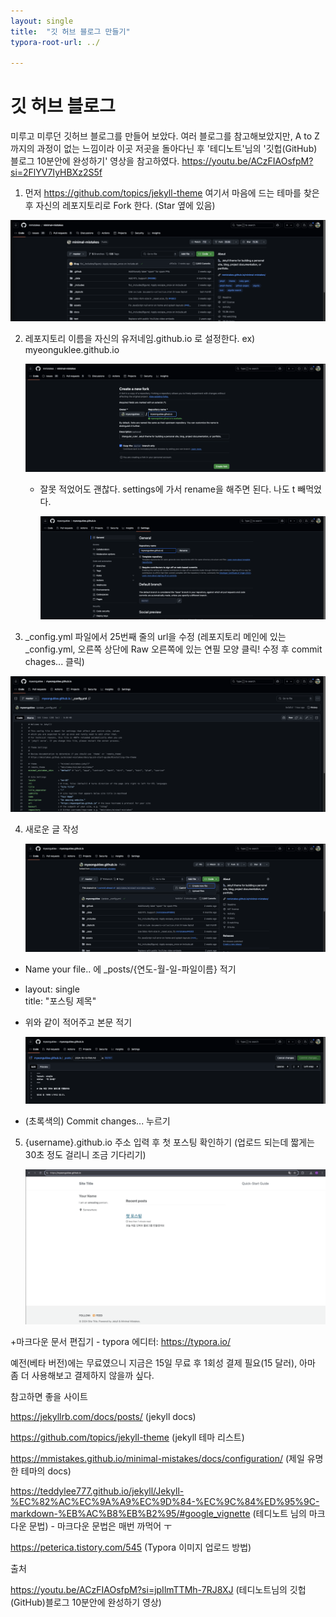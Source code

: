 ```yaml
---
layout: single
title:  "깃 허브 블로그 만들기"
typora-root-url: ../

---
```


# 깃 허브 블로그

미루고 미루던 깃허브 블로그를 만들어 보았다. 여러 블로그를 참고해보았지만, A to Z 까지의 과정이 없는 느낌이라 이곳 저곳을 돌아다닌 후 '테디노트'님의 '깃헙(GitHub) 블로그 10분안에 완성하기' 영상을 참고하였다. https://youtu.be/ACzFIAOsfpM?si=2FlYV7IyHBXz2S5f

1. 먼저 https://github.com/topics/jekyll-theme 여기서 마음에 드는 테마를 찾은 후 자신의 레포지토리로 Fork 한다. (Star 옆에 있음)

![jekyll-theme](/images/2024-10-13-github_blog/jekyll-theme-8817056.png)

2. 레포지토리 이름을 자신의 유저네임.github.io 로 설정한다. ex) myeonguklee.github.io

   ![Fork-name](/images/2024-10-13-github_blog/Fork-name-8817201.png)

   + 잘못 적었어도 괜찮다. settings에 가서 rename을 해주면 된다. 나도 t 빼먹었다.

     ![Rename](/images/2024-10-13-github_blog/Rename.png)

3.  _config.yml 파일에서 25번째 줄의 url을 수정 (레포지토리 메인에 있는 _config.yml, 오른쪽 상단에 Raw 오른쪽에 있는 연필 모양 클릭! 수정 후 commit chages... 클릭)

![config-url_edit](/images/2024-10-13-github_blog/config-url_edit.png)

4. 새로운 글 작성

   ![create](/images/2024-10-13-github_blog/create.png)

- Name your file.. 에 _posts/{연도-월-일-파일이름} 적기

 - layout: single <br>title: "포스팅 제목" 

 - 위와 같이 적어주고 본문 적기

   ![post](/images/2024-10-13-github_blog/post.png)

- (초록색의) Commit changes... 누르기

5. {username}.github.io 주소 입력 후 첫 포스팅 확인하기 (업로드 되는데 짧게는 30초 정도 걸리니 조금 기다리기)

   ![github-blog](/images/2024-10-13-github_blog/github-blog.png)



+마크다운 문서 편집기 - typora 에디터: https://typora.io/

예전(베타 버전)에는 무료였으니 지금은 15일 무료 후 1회성 결제 필요(15 달러), 아마 좀 더 사용해보고 결제하지 않을까 싶다.



참고하면 좋을 사이트

https://jekyllrb.com/docs/posts/ (jekyll docs)

https://github.com/topics/jekyll-theme (jekyll 테마 리스트)

https://mmistakes.github.io/minimal-mistakes/docs/configuration/ (제일 유명한 테마의 docs)

https://teddylee777.github.io/jekyll/Jekyll-%EC%82%AC%EC%9A%A9%EC%9D%84-%EC%9C%84%ED%95%9C-markdown-%EB%AC%B8%EB%B2%95/#google_vignette (테디노트 님의 마크다운 문법) - 마크다운 문법은 매번 까먹어 ㅜ

https://peterica.tistory.com/545 (Typora 이미지 업로드 방법)



출처

https://youtu.be/ACzFIAOsfpM?si=jpIlmTTMh-7RJ8XJ (테디노트님의 깃헙(GitHub)블로그 10분안에 완성하기 영상)
